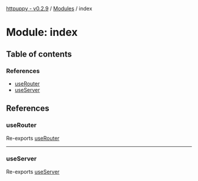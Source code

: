 [httpuppy - v0.2.9](../README.md) / [Modules](../modules.md) / index

# Module: index

## Table of contents

### References

- [useRouter](index.md#userouter)
- [useServer](index.md#useserver)

## References

### useRouter

Re-exports [useRouter](router.md#userouter)

___

### useServer

Re-exports [useServer](server.md#useserver)
